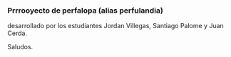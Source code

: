 ### Prrrooyecto de perfalopa (alias perfulandia)

desarrollado por los estudiantes Jordan Villegas, Santiago Palome y Juan Cerda.

Saludos.
